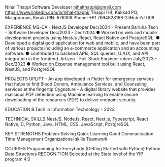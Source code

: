 Nihal Thappi
Software Developer
nihalthappi@gmail.com
https://www.linkedin.com/in/nihal-thappi/
Thappi (H),
Kakkad PO,
Malappuram, Kerala
PIN: 676306
Phone: +91 7994828168
GitHub-NT009


EXPERIENCE
MS-CA - NextJS Developer
Dec/2024 - Present
Bairuha Tech - Software Developer
Dec/2023 - Dec/2024
● Worked on web and mobile development projects using NestJs
,React, React Native and PostgreSQL.
● Developed a digital gold application for web and mobile, and
have been part of various projects including an e-commerce
application and an accounting software.
● contributed to backend APIs, SQL queries, UI/UX, and API
integration in the frontend.
Artizen - Full-Stack Engineer intern
July/2023 - Dec/2023
● Worked on Expense management tool built using React, NestJS,
and PostgreSQL

PROJECTS
UPLIFT - An app developed in Flutter for emergency services that helps
to find Blood Donors, Ambulance Services, and Counseling services at
the fingertip
Cygnature - A digital library website that provides malicious PDF
detection using Machine learning to enable secure downloading of the
resources (PDF) to deliver endpoint security.

EDUCATION
B.Tech in Information Technology - 2023

TECHNICAL SKILLS
NestJS, NodeJs,
React, Next.js, Typescript,
React Native,
C, Python, Java,
HTML, CSS,
JavaScript, PostgreSQL

KEY STRENGTHS
Problem-Solving
Quick Learning
Good Communication
Time Management
Organizational skills
Teamwork

COURSES
Programming for
Everybody (Getting Started
with Python)
Python Data Structures
RECOGNITION
Selected at the State level
of the YIP program 4.0